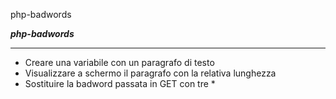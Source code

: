 php-badwords

<strong><i>php-badwords</i></strong>

<hr>

<ul>
    <li>Creare una variabile con un paragrafo di testo</li>
    <li>Visualizzare a schermo il paragrafo con la relativa lunghezza</li>
    <li>Sostituire la badword passata in GET con tre *</li>
</ul>